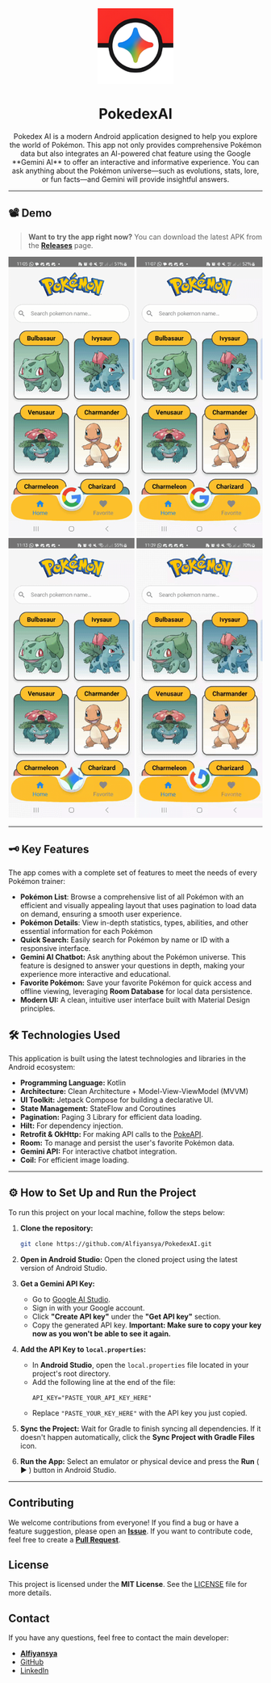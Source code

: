 
<div align="center">
  <img src="app/src/main/ic_launcher-playstore.png" alt="PokedexAI Logo" width="150"/>
  <br>
  <h1>PokedexAI</h1>
  Pokedex AI is a modern Android application designed to help you explore the world of Pokémon. This app not only provides comprehensive Pokémon data but also integrates an AI-powered chat feature using the Google **Gemini AI** to offer an interactive and informative experience.
  You can ask anything about the Pokémon universe—such as evolutions, stats, lore, or fun facts—and Gemini will provide insightful answers.
</div>

---

## 📽️ Demo
> **Want to try the app right now?** You can download the latest APK from the **[Releases](https://github.com/Alfiyansya/PokedexAI/releases)** page.
<div align="center">
    <img src="screens/home_screen.gif" alt="Home Screen" width="250"/>
    <img src="screens/detail_screen.gif" alt="Detail Screen" width="250"/>
    <img src="screens/favorite_screen.gif" alt="Favorite Screen" width="250"/>
    <img src="screens/gemini_screen.gif" alt="Gemini Screen" width="250"/>
</div>

---

## 🗝️ Key Features
The app comes with a complete set of features to meet the needs of every Pokémon trainer:


-   **Pokémon List**: Browse a comprehensive list of all Pokémon with an efficient and visually appealing layout that uses pagination to load data on demand, ensuring a smooth user experience.
-   **Pokémon Details**: View in-depth statistics, types, abilities, and other essential information for each Pokémon
-   **Quick Search:** Easily search for Pokémon by name or ID with a responsive interface.
-   **Gemini AI Chatbot:** Ask anything about the Pokémon universe. This feature is designed to answer your questions in depth, making your experience more interactive and educational.
-   **Favorite Pokémon:** Save your favorite Pokémon for quick access and offline viewing, leveraging **Room Database** for local data persistence.
-   **Modern UI:** A clean, intuitive user interface built with Material Design principles.

## 🛠️ Technologies Used

This application is built using the latest technologies and libraries in the Android ecosystem:

-   **Programming Language:** Kotlin
-   **Architecture:** Clean Architecture + Model-View-ViewModel (MVVM)
-   **UI Toolkit:** Jetpack Compose for building a declarative UI.
-   **State Management:** StateFlow and Coroutines
-   **Pagination:** Paging 3 Library for efficient data loading.
-   **Hilt:** For dependency injection.
-   **Retrofit & OkHttp:** For making API calls to the [PokeAPI](https://pokeapi.co/).
-   **Room:** To manage and persist the user's favorite Pokémon data.
-   **Gemini API:** For interactive chatbot integration.
-   **Coil:** For efficient image loading.

---

## ⚙️ How to Set Up and Run the Project

To run this project on your local machine, follow the steps below:

1.  **Clone the repository:**
    ```bash
    git clone https://github.com/Alfiyansya/PokedexAI.git
    ```

2.  **Open in Android Studio:**
    Open the cloned project using the latest version of Android Studio.

3.  **Get a Gemini API Key:**
    * Go to [Google AI Studio](https://aistudio.google.com/app/apikey).
    * Sign in with your Google account.
    * Click **"Create API key"** under the **"Get API key"** section.
    * Copy the generated API key. **Important: Make sure to copy your key now as you won't be able to see it again.**

4.  **Add the API Key to `local.properties`:**
    * In **Android Studio**, open the `local.properties` file located in your project's root directory.
    * Add the following line at the end of the file:
        ```properties
        API_KEY="PASTE_YOUR_API_KEY_HERE"
        ```
    * Replace `"PASTE_YOUR_KEY_HERE"` with the API key you just copied.

5.  **Sync the Project:**
    Wait for Gradle to finish syncing all dependencies. If it doesn't happen automatically, click the **Sync Project with Gradle Files** icon.

6.  **Run the App:**
    Select an emulator or physical device and press the **Run** ( ▶ ) button in Android Studio.

---

## Contributing

We welcome contributions from everyone! If you find a bug or have a feature suggestion, please open an **[Issue](https://github.com/Alfiyansya/PokedexAI/issues)**. If you want to contribute code, feel free to create a **[Pull Request](https://github.com/Alfiyansya/PokedexAI/pulls)**.

## License

This project is licensed under the **MIT License**. See the [LICENSE](LICENSE) file for more details.

## Contact

If you have any questions, feel free to contact the main developer:

-   [**Alfiyansya**](mailto:achmadalfiansyah069@gmail.com)
-   [GitHub](https://github.com/Alfiyansya)
-   [LinkedIn](https://linkedin.com/in/achmad-alfiansyah)
